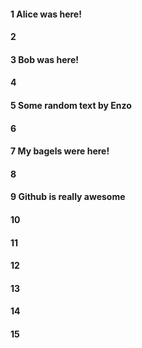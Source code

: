#### 1 Alice was here!
#### 2
#### 3 Bob was here!
#### 4
#### 5 Some random text by Enzo
#### 6
#### 7 My bagels were here!
#### 8
#### 9 Github is really awesome
#### 10
#### 11
#### 12
#### 13
#### 14
#### 15